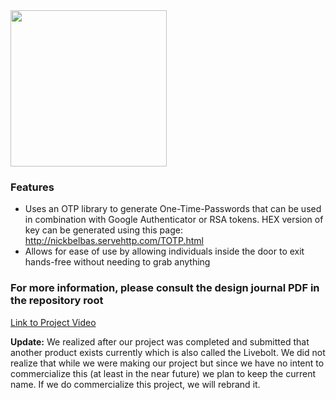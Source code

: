 <img src="https://github.com/nickdrones/The-LiveBolt/blob/master/Logo.PNG?raw=true" width="250">

### Features

- Uses an OTP library to generate One-Time-Passwords that can be used in combination with Google Authenticator or RSA tokens. HEX version of key can be generated using this page: http://nickbelbas.servehttp.com/TOTP.html
- Allows for ease of use by allowing individuals inside the door to exit hands-free without needing to grab anything

### For more information, please consult the design journal PDF in the repository root

[Link to Project Video](https://youtu.be/q4xhElsFcA4 "Project Video")


**Update:** We realized after our project was completed and submitted that another product exists currently which is also called the Livebolt. We did not realize that while we were making our project but since we have no intent to commercialize this (at least in the near future) we plan to keep the current name. If we do commercialize this project, we will rebrand it.


